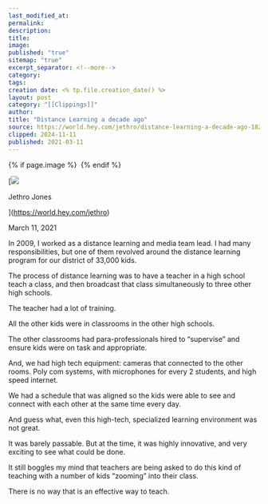 ```yaml
---
last_modified_at: 
permalink: 
description: 
title: 
image: 
published: "true"
sitemap: "true"
excerpt_separator: <!--more-->
category: 
tags: 
creation date: <% tp.file.creation_date() %>
layout: post
category: "[[Clippings]]"
author: 
title: "Distance Learning a decade ago"
source: https://world.hey.com/jethro/distance-learning-a-decade-ago-182d0945
clipped: 2024-11-11
published: 2021-03-11
---
```



{% if page.image %} <img src="{{ page.image }}" alt=""> {% endif %}

[![](https://world.hey.com/jethro/avatar-40bd048fb7cc6850d42ef0957b5f0c498bfea84d)

Jethro Jones

](https://world.hey.com/jethro)

March 11, 2021

In 2009, I worked as a distance learning and media team lead. I had many responsibilities, but one of them revolved around the distance learning program for our district of 33,000 kids. 

The process of distance learning was to have a teacher in a high school teach a class, and then broadcast that class simultaneously to three other high schools. 

The teacher had a lot of training.

All the other kids were in classrooms in the other high schools.

The other classrooms had para-professionals hired to “supervise” and ensure kids were on task and appropriate. 

And, we had high tech equipment: cameras that connected to the other rooms. Poly com systems, with microphones for every 2 students, and high speed internet. 

We had a schedule that was aligned so the kids were able to see and connect with each other at the same time every day. 

And guess what, even this high-tech, specialized learning environment was not great. 

It was barely passable. But at the time, it was highly innovative, and very exciting to see what could be done. 

It still boggles my mind that teachers are being asked to do this kind of teaching with a number of kids “zooming” into their class. 

There is no way that is an effective way to teach.